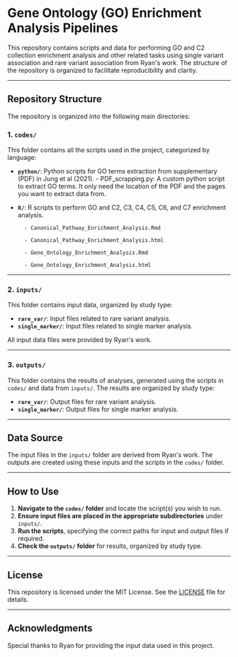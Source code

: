 # Gene Ontology (GO) Enrichment Analysis Pipelines

This repository contains scripts and data for performing GO and C2 collection enrichment analysis and other related tasks using single variant association and rare variant association from Ryan's work. The structure of the repository is organized to facilitate reproducibility and clarity.

---

## Repository Structure

The repository is organized into the following main directories:

### 1. `codes/`
This folder contains all the scripts used in the project, categorized by language:

- **`python/`**: Python scripts for GO terms extraction from supplementary (PDF) in Jung et al (2021).
        - PDF_scrapping.py: A custom python script to extract GO terms. It only need the location of the PDF and the pages you want to extract data from.
- **`R/`**: R scripts to perform GO and C2, C3, C4, C5, C6, and C7 enrichment analysis.
  
        - Canonical_Pathway_Enrichment_Analysis.Rmd
  
        - Canonical_Pathway_Enrichment_Analysis.html
  
        - Gene_Ontology_Enrichment_Analysis.Rmd
  
        - Gene_Ontology_Enrichment_Analysis.html

---

### 2. `inputs/`
This folder contains input data, organized by study type:

- **`rare_var/`**: Input files related to rare variant analysis.
- **`single_marker/`**: Input files related to single marker analysis.

All input data files were provided by Ryan's work.

---

### 3. `outputs/`
This folder contains the results of analyses, generated using the scripts in `codes/` and data from `inputs/`. The results are organized by study type:

- **`rare_var/`**: Output files for rare variant analysis.
- **`single_marker/`**: Output files for single marker analysis.

---

## Data Source

The input files in the `inputs/` folder are derived from Ryan's work. The outputs are created using these inputs and the scripts in the `codes/` folder.

---

## How to Use

1. **Navigate to the `codes/` folder** and locate the script(s) you wish to run.
2. **Ensure input files are placed in the appropriate subdirectories** under `inputs/`.
3. **Run the scripts**, specifying the correct paths for input and output files if required.
4. **Check the `outputs/` folder** for results, organized by study type.

---

## License

This repository is licensed under the MIT License. See the [LICENSE](LICENSE) file for details.

---

## Acknowledgments

Special thanks to Ryan for providing the input data used in this project.


